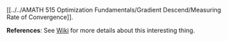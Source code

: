 [[../../AMATH 515 Optimization Fundamentals/Gradient Descend/Measuring Rate of Convergence]]. 


**References**: 
See [Wiki](https://en.wikipedia.org/wiki/Aitken%27s_delta-squared_process) for more details about this interesting thing. 